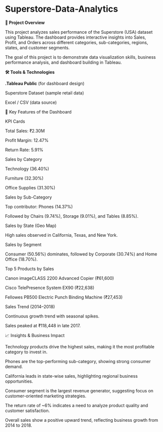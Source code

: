# Superstore-Data-Analytics
**📌 **Project Overview****

This project analyzes sales performance of the Superstore (USA) dataset using Tableau. The dashboard provides interactive insights into Sales, Profit, and Orders across different categories, sub-categories, regions, states, and customer segments.

The goal of this project is to demonstrate data visualization skills, business performance analysis, and dashboard building in Tableau.

**🛠️ Tools & Technologies**

**.Tableau Public** (for dashboard design)

Superstore Dataset (sample retail data)

Excel / CSV (data source)

🔑 Key Features of the Dashboard

KPI Cards

Total Sales: ₹2.30M

Profit Margin: 12.47%

Return Rate: 5.91%

Sales by Category

Technology (36.40%)

Furniture (32.30%)

Office Supplies (31.30%)

Sales by Sub-Category

Top contributor: Phones (14.37%)

Followed by Chairs (9.74%), Storage (9.01%), and Tables (8.85%).

Sales by State (Geo Map)

High sales observed in California, Texas, and New York.

Sales by Segment

Consumer (50.56%) dominates, followed by Corporate (30.74%) and Home Office (18.70%).

Top 5 Products by Sales

Canon imageCLASS 2200 Advanced Copier (₹61,600)

Cisco TelePresence System EX90 (₹22,638)

Fellowes PB500 Electric Punch Binding Machine (₹27,453)

Sales Trend (2014–2018)

Continuous growth trend with seasonal spikes.

Sales peaked at ₹118,448 in late 2017.

📈 Insights & Business Impact

Technology products drive the highest sales, making it the most profitable category to invest in.

Phones are the top-performing sub-category, showing strong consumer demand.

California leads in state-wise sales, highlighting regional business opportunities.

Consumer segment is the largest revenue generator, suggesting focus on customer-oriented marketing strategies.

The return rate of ~6% indicates a need to analyze product quality and customer satisfaction.

Overall sales show a positive upward trend, reflecting business growth from 2014 to 2018.

